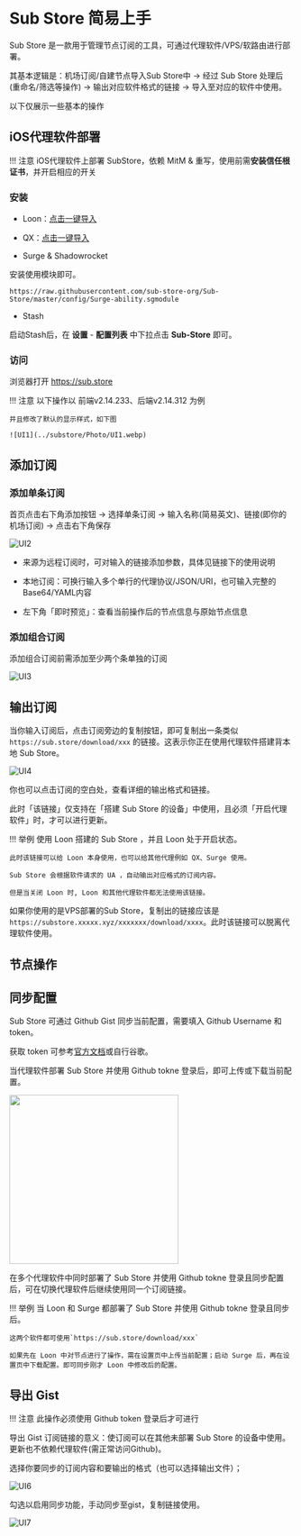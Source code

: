 # Sub Store 简易上手

Sub Store 是一款用于管理节点订阅的工具，可通过代理软件/VPS/软路由进行部署。

其基本逻辑是：机场订阅/自建节点导入Sub Store中 → 经过 Sub Store 处理后(重命名/筛选等操作) → 输出对应软件格式的链接 → 导入至对应的软件中使用。

以下仅展示一些基本的操作

## iOS代理软件部署


<!-- prettier-ignore -->
!!! 注意
    iOS代理软件上部署 SubStore，依赖 MitM & 重写，使用前需**安装信任根证书**，并开启相应的开关

### 安装


- Loon：[点击一键导入](https://www.nsloon.com/openloon/import?plugin=https://raw.githubusercontent.com/sub-store-org/Sub-Store/master/config/Loon.plugin)


- QX：[点击一键导入](https://quantumult.app/x/open-app/add-resource?remote-resource=%7B%0A%20%20%22rewrite_remote%22%20%3A%20%5B%0A%20%20%20%20%22https%3A%2F%2Fmirror.ghproxy.com%2Fhttps%3A%2F%2Fraw.githubusercontent.com%2FPeng-YM%2FSub-Store%2Fmaster%2Fconfig%2FQX.snippet%2C%20tag%3DSub-Store%2C%20update-interval%3D172800%2C%20opt-parser%3Dfalse%2C%20enabled%3Dtrue%22%0A%20%20%5D%0A%7D)

- Surge & Shadowrocket

安装使用模块即可。

```
https://raw.githubusercontent.com/sub-store-org/Sub-Store/master/config/Surge-ability.sgmodule
```

- Stash

启动Stash后，在 **设置** - **配置列表** 中下拉点击 **Sub-Store** 即可。

  
### 访问

浏览器打开 https://sub.store 

<!-- prettier-ignore -->
!!! 注意
    以下操作以 前端v2.14.233、后端v2.14.312 为例

    并且修改了默认的显示样式，如下图

    ![UI1](../substore/Photo/UI1.webp)

## 添加订阅

### 添加单条订阅

首页点击右下角添加按钮 → 选择单条订阅 → 输入名称(简易英文)、链接(即你的机场订阅) → 点击右下角保存

![UI2](../substore/Photo/UI2.webp)

- 来源为远程订阅时，可对输入的链接添加参数，具体见链接下的使用说明

- 本地订阅：可换行输入多个单行的代理协议/JSON/URI，也可输入完整的Base64/YAML内容

- 左下角「即时预览」：查看当前操作后的节点信息与原始节点信息

### 添加组合订阅

添加组合订阅前需添加至少两个条单独的订阅

![UI3](../substore/Photo/UI3.webp)


## 输出订阅

当你输入订阅后，点击订阅旁边的复制按钮，即可复制出一条类似 `https://sub.store/download/xxx` 的链接。这表示你正在使用代理软件搭建背本地 Sub Store。

![UI4](../substore/Photo/UI4.webp)

你也可以点击订阅的空白处，查看详细的输出格式和链接。

此时「该链接」仅支持在「搭建 Sub Store 的设备」中使用，且必须「开启代理软件」时，才可以进行更新。

<!-- prettier-ignore -->
!!! 举例
    使用 Loon 搭建的 Sub Store ，并且 Loon 处于开启状态。
    
    此时该链接可以给 Loon 本身使用，也可以给其他代理例如 QX、Surge 使用。
    
    Sub Store 会根据软件请求的 UA ，自动输出对应格式的订阅内容。

    但是当关闭 Loon 时, Loon 和其他代理软件都无法使用该链接。

如果你使用的是VPS部署的Sub Store，复制出的链接应该是 `https://substore.xxxxx.xyz/xxxxxxx/download/xxxx`。此时该链接可以脱离代理软件使用。


## 节点操作

## 同步配置

Sub Store 可通过 Github Gist 同步当前配置，需要填入 Github Username 和 token。

获取 token 可参考[官方文档](https://docs.github.com/zh/authentication/keeping-your-account-and-data-secure/managing-your-personal-access-tokens)或自行谷歌。

当代理软件部署 Sub Store 并使用 Github tokne 登录后，即可上传或下载当前配置。

<img src="https://gitlab.com/Nessk/vpn/-/raw/main/blog/docs/substore/Photo/UI5.webp" width="300">

在多个代理软件中同时部署了 Sub Store 并使用 Github tokne 登录且同步配置后，可在切换代理软件后继续使用同一个订阅链接。

<!-- prettier-ignore -->
!!! 举例
    当 Loon 和 Surge 都部署了 Sub Store 并使用 Github tokne 登录且同步后。
    
    这两个软件都可使用`https://sub.store/download/xxx`

    如果先在 Loon 中对节点进行了操作，需在设置页中上传当前配置；启动 Surge 后，再在设置页中下载配置。即可同步刚才 Loon 中修改后的配置。


## 导出 Gist

<!-- prettier-ignore -->
!!! 注意
    此操作必须使用 Github token 登录后才可进行

导出 Gist 订阅链接的意义：使订阅可以在其他未部署 Sub Store 的设备中使用。更新也不依赖代理软件(需正常访问Github)。

选择你要同步的订阅内容和要输出的格式（也可以选择输出文件）；

![UI6](../substore/Photo/UI6.webp)


勾选以启用同步功能，手动同步至gist，复制链接使用。

![UI7](../substore/Photo/UI7.webp)

